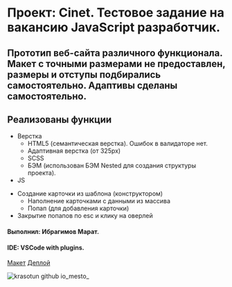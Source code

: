 # Проект: Cinet. Тестовое задание на вакансию JavaScript разработчик.
## Прототип веб-сайта различного функционала. Макет с точными размерами не предоставлен, размеры и отступы подбирались самостоятельно. Адаптивы сделаны самостоятельно.
## Реализованы функции
 * Верстка
	+ HTML5 (семантическая верстка). Ошибок в валидаторе нет.
	+ Адаптивная верстка (от 325px)
	+ SCSS
	+ БЭМ (использован БЭМ Nested для создания структуры проекта).
 * JS
  + Создание карточки из шаблона (конструктором)
	+ Наполнение карточками с данными из массива
	+ Попап (для добавления карточки)
  + Закрытие попапов по esc и клику на оверлей

#### Выполнил: Ибрагимов Марат.
#### IDE: VSCode with plugins.
[Макет](https://1drv.ms/u/s!AlZ5_XriuO1G3YAgbdoAPhuOAnZHsg?e=aQan1M)
[Деплой](https://krasotun.github.io/mesto/)

![krasotun github io_mesto_](https://user-images.githubusercontent.com/88790010/157275533-52472c5d-38dd-4483-8ac4-54012a5b4660.png)





